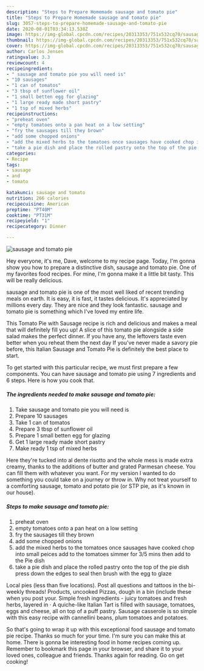 ```yaml
---
description: "Steps to Prepare Homemade sausage and tomato pie"
title: "Steps to Prepare Homemade sausage and tomato pie"
slug: 3057-steps-to-prepare-homemade-sausage-and-tomato-pie
date: 2020-08-01T03:34:13.538Z
image: https://img-global.cpcdn.com/recipes/20313353/751x532cq70/sausage-and-tomato-pie-recipe-main-photo.jpg
thumbnail: https://img-global.cpcdn.com/recipes/20313353/751x532cq70/sausage-and-tomato-pie-recipe-main-photo.jpg
cover: https://img-global.cpcdn.com/recipes/20313353/751x532cq70/sausage-and-tomato-pie-recipe-main-photo.jpg
author: Carlos Jensen
ratingvalue: 3.3
reviewcount: 4
recipeingredient:
- " sausage and tomato pie you will need is"
- "10 sausages"
- "1 can of tomatos"
- "3 tbsp of sunflower oil"
- "1 small betten egg for glazing"
- "1 large ready made short pastry"
- "1 tsp of mixed herbs"
recipeinstructions:
- "preheat oven"
- "empty tomatoes onto a pan heat on a low setting"
- "fry the sausages till they brown"
- "add some chopped onions"
- "add the mixed herbs to the tomatoes once sausages have cooked chop into small peices add to the tomatoes simmer for 3/5 mins then add to the Pie dish"
- "take a pie dish and place the rolled pastry onto the top of the pie dish press down the edges to seal then brush with the egg to glaze"
categories:
- Recipe
tags:
- sausage
- and
- tomato

katakunci: sausage and tomato 
nutrition: 266 calories
recipecuisine: American
preptime: "PT40M"
cooktime: "PT31M"
recipeyield: "1"
recipecategory: Dinner

---
```



![sausage and tomato pie](https://img-global.cpcdn.com/recipes/20313353/751x532cq70/sausage-and-tomato-pie-recipe-main-photo.jpg)

Hey everyone, it's me, Dave, welcome to my recipe page. Today, I'm gonna show you how to prepare a distinctive dish, sausage and tomato pie. One of my favorites food recipes. For mine, I'm gonna make it a little bit tasty. This will be really delicious.

sausage and tomato pie is one of the most well liked of recent trending meals on earth. It is easy, it is fast, it tastes delicious. It's appreciated by millions every day. They are nice and they look fantastic. sausage and tomato pie is something which I've loved my entire life.

This Tomato Pie with Sausage recipe is rich and delicious and makes a meal that will definitely fill you up! A slice of this tomato pie alongside a side salad makes the perfect dinner. If you have any, the leftovers taste even better when you reheat them the next day If you&#39;ve never made a savory pie before, this Italian Sausage and Tomato Pie is definitely the best place to start.


To get started with this particular recipe, we must first prepare a few components. You can have sausage and tomato pie using 7 ingredients and 6 steps. Here is how you cook that.

<!--inarticleads1-->

##### The ingredients needed to make sausage and tomato pie:

1. Take  sausage and tomato pie you will need is
1. Prepare 10 sausages
1. Take 1 can of tomatos
1. Prepare 3 tbsp of sunflower oil
1. Prepare 1 small betten egg for glazing
1. Get 1 large ready made short pastry
1. Make ready 1 tsp of mixed herbs


Here they&#39;re tucked into al dente risotto and the whole mess is made extra creamy, thanks to the additions of butter and grated Parmesan cheese. You can fill them with whatever you want. For my version I wanted to do something you could take on a journey or throw in. Why not treat yourself to a comforting sausage, tomato and potato pie (or STP pie, as it&#39;s known in our house). 

<!--inarticleads2-->

##### Steps to make sausage and tomato pie:

1. preheat oven
1. empty tomatoes onto a pan heat on a low setting
1. fry the sausages till they brown
1. add some chopped onions
1. add the mixed herbs to the tomatoes once sausages have cooked chop into small peices add to the tomatoes simmer for 3/5 mins then add to the Pie dish
1. take a pie dish and place the rolled pastry onto the top of the pie dish press down the edges to seal then brush with the egg to glaze


Local pies (less than five locations). Post all questions and tattoos in the bi-weekly threads! Products, uncooked Pizzas, dough in a bin (include these when you post your. Simple fresh ingredients - juicy tomatoes and fresh herbs, layered in · A quiche-like Italian Tart is filled with sausage, tomatoes, eggs and cheese, all on top of a puff pastry. Sausage casserole is so simple with this easy recipe with cannellini beans, plum tomatoes and potatoes. 

So that's going to wrap it up with this exceptional food sausage and tomato pie recipe. Thanks so much for your time. I'm sure you can make this at home. There is gonna be interesting food in home recipes coming up. Remember to bookmark this page in your browser, and share it to your loved ones, colleague and friends. Thanks again for reading. Go on get cooking!
